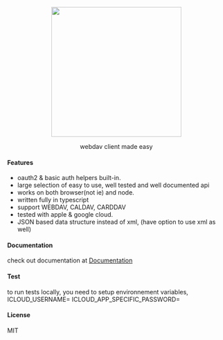 <p align="center">
  <img width="300" height="300" src="https://github.com/llldar/tsDAV/blob/master/docs/static/img/logo.svg">

</p>
<p align="center">
webdav client made easy
</p>

#### Features

- oauth2 & basic auth helpers built-in.
- large selection of easy to use, well tested and well documented api
- works on both browser(not ie) and node.
- written fully in typescript
- support WEBDAV, CALDAV, CARDDAV
- tested with apple & google cloud.
- JSON based data structure instead of xml, (have option to use xml as well)

#### Documentation

check out documentation at [Documentation](https://tsdav.vercel.app/)

#### Test

to run tests locally, you need to setup environnement variables,
ICLOUD_USERNAME=
ICLOUD_APP_SPECIFIC_PASSWORD=

#### License

MIT

